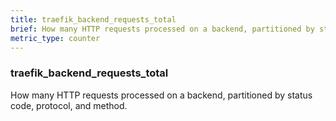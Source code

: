 ```yaml
---
title: traefik_backend_requests_total
brief: How many HTTP requests processed on a backend, partitioned by status code, protocol, and method.
metric_type: counter
---
```

### traefik_backend_requests_total

How many HTTP requests processed on a backend, partitioned by status code, protocol, and method.
